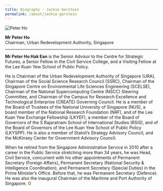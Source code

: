 ```yaml
---
title: Biography - Jackie Gerstein
permalink: /about/jackie-gerstein
---
```


<div style="width:150px"><img src="/images/jury/peter-ho.jpg" alt="Peter Ho" /></div>

**Mr Peter Ho**<br>
Chairman, Urban Redevelopment Authority, Singapore

---

**Mr Peter Ho Hak Ean**  is the Senior Advisor to the Centre for Strategic Futures, a Senior Fellow in the Civil Service College, and a Visiting Fellow at the Lee Kuan Yew School of Public Policy.  
  
He is Chairman of the Urban Redevelopment Authority of Singapore (URA), Chairman of the Social Science Research Council (SSRC), Chairman of the Singapore Centre on Environmental Life Sciences Engineering (SCELSE), Chairman of the National Supercomputing Centre (NSCC) Steering Committee, and Chairman of the Campus for Research Excellence and Technological Enterprise (CREATE) Governing Council. He is a member of the Board of Trustees of the National University of Singapore (NUS), a board member of the National Research Foundation (NRF), and of the Lee Kuan Yew Exchange Fellowship (LKYEF), a member of the Board of Governors of the S Rajaratnam School of International Studies (RSIS), and of the Board of Governors of the Lee Kuan Yew School of Public Policy (LKYSPP). He is also a member of Statoil’s Strategy Advisory Council, and the McKinsey Center for Government Advisory Council.  
  
When he retired from the Singapore Administrative Service in 2010 after a career in the Public Service stretching more than 34 years, he was Head, Civil Service, concurrent with his other appointments of Permanent Secretary (Foreign Affairs), Permanent Secretary (National Security & Intelligence Coordination), and Permanent Secretary (Special Duties) in the Prime Minister’s Office. Before that, he was Permanent Secretary (Defence). He was also the inaugural Chairman of the Maritime and Port Authority of Singapore. **<font color="#967942">O</font>**
